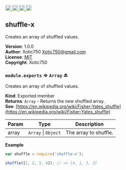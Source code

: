<a href="https://travis-ci.org/Xotic750/shuffle-x"
   title="Travis status">
<img
   src="https://travis-ci.org/Xotic750/shuffle-x.svg?branch=master"
   alt="Travis status" height="18"/>
</a>
<a href="https://david-dm.org/Xotic750/shuffle-x"
   title="Dependency status">
<img src="https://david-dm.org/Xotic750/shuffle-x.svg"
   alt="Dependency status" height="18"/>
</a>
<a href="https://david-dm.org/Xotic750/shuffle-x#info=devDependencies"
   title="devDependency status">
<img src="https://david-dm.org/Xotic750/shuffle-x/dev-status.svg"
   alt="devDependency status" height="18"/>
</a>
<a href="https://badge.fury.io/js/shuffle-x" title="npm version">
<img src="https://badge.fury.io/js/shuffle-x.svg"
   alt="npm version" height="18"/>
</a>
<a name="module_shuffle-x"></a>

## shuffle-x
Creates an array of shuffled values.

**Version**: 1.0.0  
**Author**: Xotic750 <Xotic750@gmail.com>  
**License**: [MIT](&lt;https://opensource.org/licenses/MIT&gt;)  
**Copyright**: Xotic750  
<a name="exp_module_shuffle-x--module.exports"></a>

### `module.exports` ⇒ <code>Array</code> ⏏
Creates an array of shuffled values.

**Kind**: Exported member  
**Returns**: <code>Array</code> - Returns the new shuffled array.  
**See**: [https://en.wikipedia.org/wiki/Fisher-Yates_shuffle](https://en.wikipedia.org/wiki/Fisher-Yates_shuffle)  

| Param | Type | Description |
| --- | --- | --- |
| array | <code>Array</code> \| <code>Object</code> | The array to shuffle. |

**Example**  
```js
var shuffle = require('shuffle-x');

shuffle([1, 2, 3, 4]); // => [4, 1, 3, 2]
```
